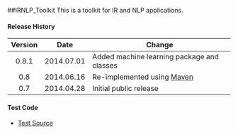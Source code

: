 ##﻿IRNLP_Toolkit
This is a toolkit for IR and NLP applications.

#### Release History
| Version  | Date       | Change |
|:--------:|:----------:| ------ |
| 0.8.1    | 2014.07.01 | Added machine learning package and classes |
| 0.8      | 2014.06.16 | Re-implemented using [Maven](http://en.wikipedia.org/wiki/Apache_Maven "Apache Maven") |
| 0.7      | 2014.04.28 | Initial public release |

#### Test Code
* [Test Source](../../tree/master/src/test/java/kr/jihee/irnlp_toolkit)
